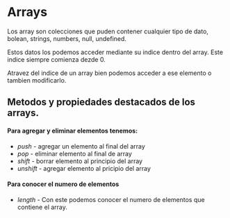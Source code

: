 # Arrays

Los array son colecciones que puden contener cualquier tipo de dato, bolean, strings, numbers, null, undefined.

Estos datos los podemos acceder mediante su indice dentro del array. Este indice siempre comienza dezde 0.

Atravez del indice de un array bien podemos acceder a ese elemento o tambien modificarlo.

## Metodos y propiedades destacados de los arrays.

#### Para agregar y eliminar elementos tenemos:

- *push* - agregar un elemento al final del array
- *pop* - eliminar elemento al final de array
- *shift* - borrar elemento al principio del array
- *unshift* - agregar elemento al pricipio del array


#### Para conocer el numero de elementos

- *length* - Con este podemos conocer el numero de elementos que contiene el array.


